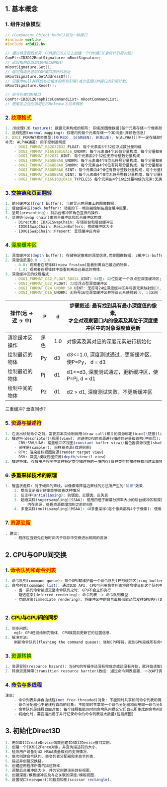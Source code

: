 ## 1. 基本概念

### 1. **组件对象模型**

```c++
// (Component Object Model)视为一种接口
#include <wrl.h>
#include <d3d12.h>

// 通过特定函数或另一COM接口的方法去创建一个COM接口(会统计引用次数)
ComPtr<ID3D12RootSignature> mRootSignature;
// 返回指向此底层COM接口的指针
mRootSignature.Get();
// 返回指向此底层COM接口指针的地址
mRootSignature.GetAddressOf();
// 设置为null并释放与之相关的所有引用(减少底层COM接口的引用计数)
mRootSignature.Reset();

// 命令列表COM接口
ComPtr<ID3D12GraphicsCommandList> mRootCommandList;
// 使用完之后应调用它的Release方法来释放
```

### 2. <mark style="color:red;">纹理格式</mark>

```mathematica
1. 2D纹理(2D texture): 数据元素构成的矩阵: 存储2D图像数据(每个元素存储一个像素颜色)
2. 法线贴图(normal mapping): 纹理内的每个元素存储一个3D向量(非颜色信息)
3. DXGI_FORMAT枚举类型:(R(RED), G(GREEN), B(BLUE), A(ALPHA))[不一定存储颜色信息]
补充: ALPHA通道: 用于控制透明度
	- DXGI_FORMAT_R32G32B32_FLOAT: 每个元素由3个32位浮点数分量构成
	- DXGI_FORMAT_R16G16B16A16_UNORM: 每个元素由4个16位分量构成，每个分量都被映射到[0,1]区间
	- DXGI_FORMAT_R32G32_UINT: 每个元素由2个32位无符号整数分量构成
	- DXGI_FORMAT_R8G8B8A8_UNORM: 每个元素由4个8位无符号分量构成，每个分量都被映射到[0,1]区间
	- DXGI_FORMAT_R8G8B8A8_SNORM: 每个元素由4个8位有符号分量构成，每个分量都被映射到[-1,1]区间
	- DXGI_FORMAT_R8G8B8A8_SINT: 每个元素由4个8位有符号整数分量构成，每个分量都被映射到[-128, 127]区间
	- DXGI_FORMAT_R8G8B8A8_UINT: 每个元素由4个8位无符号整数分量构成，每个分量都被映射到[0, 255]区间
	- DXGI_FORMAT_R16G16B16A16_TYPELESS 每个元素由4个16位分量构成的元素:无类型格式
```

### 3. <mark style="color:blue">交换链和页面翻转</mark>

```mathematica
1. 前台缓冲区(front buffer): 当前显示在屏幕上的图像数据.
2. 后台缓冲区(back buffer): 动画的下一帧则被绘制在后台缓冲区里.
3. 呈现(presenting): 前后台缓冲区角色互换的操作.
4. 交换链(swap chain)由前台缓冲区和后台缓冲区构成
	- Direct3D: IDXGISwapChain: 存储前台和后台缓冲区
	- IDXGISwapChain::ResizeBuffers: 修改缓冲区大小
	- IDXGISwapChain::Present: 呈现缓冲区内容
```

### 4. <mark style="color:green;">深度缓冲区</mark>

```mathematica
1. 深度缓冲区(depth buffer): 存储特定像素的深度信息,而非图像数据: z缓冲(z-buffering): 使得物体的绘制顺序无关紧要.
2. 深度值范围0.0 - 1.0
	- 0.0: 观察者在视锥体(view frustum)能看到离自己最近的物体.
	- 1.0: 观察者在视锥体中能看到离自己最远的物体.
3. 深度缓冲区的纹理格式:
	- DXGI_FORMAT_D32_FLOAT_S8X24_UINT: 64位: 32位指定一个浮点型深度缓冲区;8位无符号整数分配给模板缓冲区并将该元素映射到[0, 255]; 24位仅用于填充对齐;
	- DXGI_FORMAT_D32_FLOAT: 32位浮点型深度缓冲区
	- DXGI_FORMAT_D24_UNORM_S8_UINT: 无符号24位深度缓冲区并将该元素映射到[0, 1]区间;8位无符号整数分配给模板缓冲区并将该元素映射到[0, 255];
	- DXGI_FORMAT_D16_UNORM: 无符号16位深度缓冲区并将该元素映射到[0, 1]区间
```

| 操作(远 -> 近 -> 中) | P    | d    | 步骤叙述: 最有找到具有最小深度值的像素,<br>才会对观察窗口内的像素及其位于深度缓冲区中的对象深度值更新 |
| -------------------- | ---- | ---- | ------------------------------------------------------------ |
| 清除缓冲区操作       | 黑色 | 1.0  | 对像素及其对应的深度元素进行初始化                           |
| 绘制最远的物体       | Py   | d3   | d3<=1.0, 深度测试通过，更新缓冲区，使P=Py， d = d3           |
| 绘制最近的物体       | Pj   | d1   | d1<=d3, 深度测试通过，更新缓冲区，使P=Pj, d = d1             |
| 绘制中间的物体       | Pz   | d1   | d2 > d1, 深度测试失败，不更新缓冲区                          |

三重缓冲? 垂直同步?

### 5. <mark style="color:purple;">资源与描述符</mark>

```mathematica
1. 在发出绘制命令之前，需要将本次绘制调用(draw call)相关的资源绑定(bind)\链接(link)到渲染流水线.
2. 描述符(descriptor)\视图(view): 对送往CPU的资源进行描述的轻量级结构(中间层): 解释资源: 告知Direct3D某个资源将如何使用，指定欲绑定资源中的局部数据.
	- CBV/SRV/UAV: 常量缓冲区视图(constant buffer view)/着色器资源视图(shader resource view)/无序访问视图(unordered access view)
	- 采样器(sampler): 采样器资源(纹理贴图)
	- RTV: 渲染目标视图资源(render target view)
	- DSV: 深度/模板视图资源(depth/stencil view)
3. 描述符堆: 存放用户程序中某种特定类型描述符的一块内存(每种类型的描述符都创建出单独的描述符堆(多个描述符堆))[创建最佳时间为初始化期间: 需要执行一些类型的检测和验证工作]

```

### 6. <mark stype-="color:red;">多重采样技术的原理</mark>

```mathematica
1. 锯齿状走样: 对于倾斜的直线，以像素矩阵逼近直线的方法所产生的"阶梯"效果.
	1. 提高显示器分辨率能够改善这种情况
	2. 反走样(antialiasing): 抗锯齿、反锯齿、反失真
	3. 超级采样(supersampling)[SSAA]: 使用四倍于屏幕分辨率大小的后台缓冲区和深度缓冲区; 在显示时, 会将后台缓冲区按4个像素一组进行解析(resolve)\降采样(downsample): 把放大的采样点数降低回原采样点数每组用求平均值的方法得到一种相对平滑的像素颜色.
		- 内存资源，处理资源都增加到之前的4倍
	4. 多重采样(multisampling)[MSAA]: 4X多重采样(每个像素都有4个子像素): 使用4被于屏幕分辨率的后台缓冲区和深度缓冲区: 仅计算一次像素中心处的颜色，再基于可视性(每个子像素经深度/模板测试的结果)和覆盖性(子像素的中心再多边形的里面还是外面) -> 得到颜色信息分享给其子像素。   
```

### 7. <mark style="color:red;">资源驻留</mark>

```mathematica
. 建议:
	- 程序应当避免在短时间内于现存中交换进出相同的资源
```

## 2. CPU与GPU间交换

### 1. <mark style="color:red;">命令队列和命令列表</mark>

```mathematica
1. 命令队列(command queue): 每个GPU都维护着一个命令队列(环形缓冲区[ring buffer])
2. 命令列表(command list): 通过D3D API, CPU可利用命令列表将命令提交到这个队列中去
	- 当一系列命令被提交至命令队列之时, GPU不会立即执行
	- 延迟渲染(deferred rendering): 命令列表 -> 命令队列模型
	- 立即渲染(immediate rendering): 将缓冲区中的命令直接借驱动层发往GPU执行(D12取消了)
	
```

### 2. <mark>CPU与GPU间的同步</mark>

```mathematica
1. 同步问题:
	eg1: GPU还没绘制完物体, CPU就提前更新它的位置信息.
2. 解决方法:
	刷新命令队列(flushing the command queue): 强制CPU等待，直到GPU完成所有命令的处理, 达到指定围栏点为止(fence point).

```

### 3. <mark style="color:green;">资源转换</mark>

```mathematica
1. 资源冒险(resource hazard): 当GPU的写操作还没有完成亦或还没有开始，就开始读取资源(先写后读).
2. 转换资源屏障(transition resource barrier)数组: 通过命令列表设置, 一次API调用来转换多个资源.
```

### 4. <mark style="color:blue;">命令与多线程</mark>

```mathematica
注意:
	- 命令列表并非自由线程(not free-threaded)对象: 不能同时共享相同命令列表和调用同一命令列表.
	- 命令分配器也不是线程自由的对象: 不能同时共享同一个命令分配器和调用同一命令分配器. 
	- 命令队列是线程自由对象: 每个线程都能同时向命令队列提交它们自己所生成的命令列表.
	- 初始化时，需要指出用于并行记录命令的命令列表最大数量(性能原因).
```

## 3. 初始化Direct3D

```mathematica
1. 用D3D12CreateDevice函数创建ID3D12Device接口实例.
2. 创建一个ID3D12Fence对象，并查询描述符的大小.
3. 检测用户设备对4X MSAA质量级别的支持情况.
4. 依次创建命令队列、命令列表分配器和主命令列表.
5. 描述并创建交换链.
6. 创建应用程序所需的描述符堆.
7. 调整后台缓冲区大小，并为它创建渲染目标视图.
8. 创建深度/模板缓冲区及与之关联的深度/模板视图.
9. 设置视口(viewport)和裁剪矩形(scissor rectangle).
```
